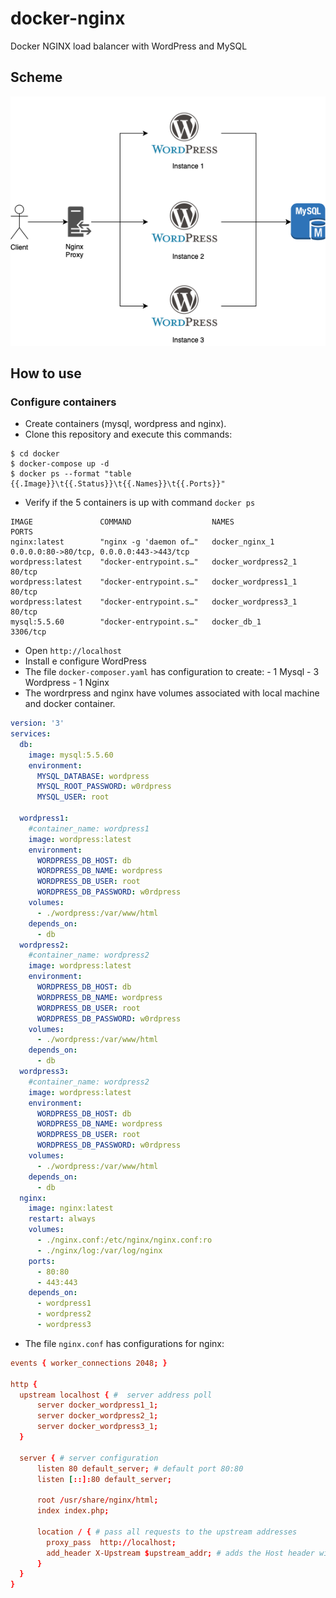 # docker-nginx
Docker NGINX load balancer with WordPress and MySQL

## Scheme 

![Screenshot](Diagram.png)

## How to use

### Configure containers

* Create containers (mysql, wordpress and nginx).
* Clone this repository and execute this commands:

```
$ cd docker
$ docker-compose up -d
$ docker ps --format "table {{.Image}}\t{{.Status}}\t{{.Names}}\t{{.Ports}}"
```

* Verify if the 5 containers is up with command `docker ps` 

```
IMAGE               COMMAND                  NAMES                 PORTS
nginx:latest        "nginx -g 'daemon of…"   docker_nginx_1        0.0.0.0:80->80/tcp, 0.0.0.0:443->443/tcp
wordpress:latest    "docker-entrypoint.s…"   docker_wordpress2_1   80/tcp
wordpress:latest    "docker-entrypoint.s…"   docker_wordpress1_1   80/tcp
wordpress:latest    "docker-entrypoint.s…"   docker_wordpress3_1   80/tcp
mysql:5.5.60        "docker-entrypoint.s…"   docker_db_1           3306/tcp
```

* Open `http://localhost`
* Install e configure WordPress 
* The file `docker-composer.yaml` has configuration to create: - 1 Mysql - 3 Wordpress - 1 Nginx
* The wordrpress and nginx have volumes associated with local machine and docker container.


```yaml
version: '3'
services:
  db:
    image: mysql:5.5.60
    environment:
      MYSQL_DATABASE: wordpress
      MYSQL_ROOT_PASSWORD: w0rdpress
      MYSQL_USER: root
      
  wordpress1:
    #container_name: wordpress1
    image: wordpress:latest
    environment:
      WORDPRESS_DB_HOST: db
      WORDPRESS_DB_NAME: wordpress
      WORDPRESS_DB_USER: root
      WORDPRESS_DB_PASSWORD: w0rdpress
    volumes: 
      - ./wordpress:/var/www/html
    depends_on:
      - db
  wordpress2:
    #container_name: wordpress2
    image: wordpress:latest
    environment:
      WORDPRESS_DB_HOST: db
      WORDPRESS_DB_NAME: wordpress
      WORDPRESS_DB_USER: root
      WORDPRESS_DB_PASSWORD: w0rdpress
    volumes: 
      - ./wordpress:/var/www/html
    depends_on:
      - db  
  wordpress3:
    #container_name: wordpress2
    image: wordpress:latest
    environment:
      WORDPRESS_DB_HOST: db
      WORDPRESS_DB_NAME: wordpress
      WORDPRESS_DB_USER: root
      WORDPRESS_DB_PASSWORD: w0rdpress
    volumes: 
      - ./wordpress:/var/www/html
    depends_on:
      - db       
  nginx:
    image: nginx:latest
    restart: always
    volumes:
      - ./nginx.conf:/etc/nginx/nginx.conf:ro
      - ./nginx/log:/var/log/nginx      
    ports:
      - 80:80
      - 443:443
    depends_on:
      - wordpress1
      - wordpress2
      - wordpress3                           
```

* The file `nginx.conf` has configurations for nginx:

```conf
events { worker_connections 2048; }

http { 
  upstream localhost { #  server address poll 
      server docker_wordpress1_1;
      server docker_wordpress2_1;
      server docker_wordpress3_1;      
  }
  
  server { # server configuration
      listen 80 default_server; # default port 80:80
      listen [::]:80 default_server;

      root /usr/share/nginx/html;
      index index.php;

      location / { # pass all requests to the upstream addresses
        proxy_pass  http://localhost; 
        add_header X-Upstream $upstream_addr; # adds the Host header with the value the configured upstream addresses array
      }
  }
}

```